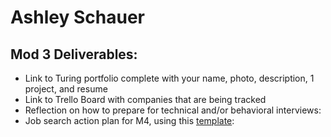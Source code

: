 # Ashley Schauer

## Mod 3 Deliverables:

* Link to Turing portfolio complete with your name, photo, description, 1 project, and resume
* Link to Trello Board with companies that are being tracked
* Reflection on how to prepare for technical and/or behavioral interviews: 
* Job search action plan for M4, using this [template](https://github.com/turingschool/career-development-curriculum/blob/master/module_three/mod_4_action_plan_template.md):

